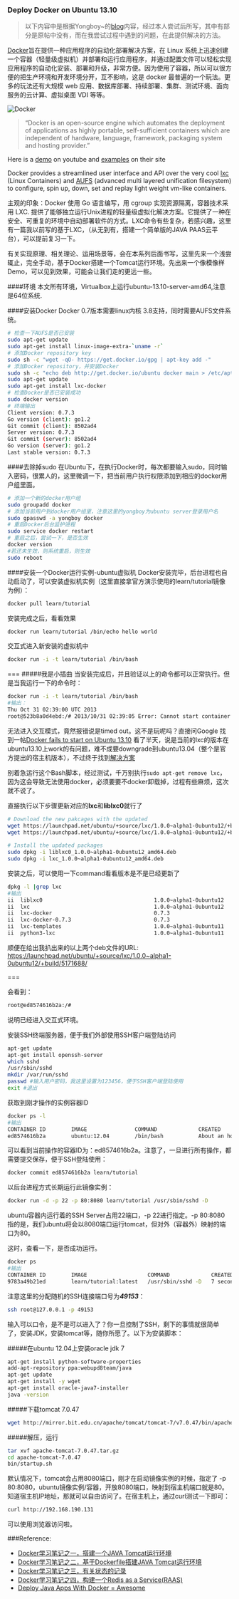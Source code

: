 ### Deploy Docker on Ubuntu 13.10

> 以下内容中是根据Yongboy~的[blog](http://www.blogjava.net/yongboy/)内容，经过本人尝试后所写，其中有部分是原帖中没有，而在我尝试过程中遇到的问题，在此提供解决的方法。

[Docker](http://www.docker.io "Docker website")旨在提供一种应用程序的自动化部署解决方案，在 Linux 系统上迅速创建一个容器（轻量级虚拟机）并部署和运行应用程序，并通过配置文件可以轻松实现应用程序的自动化安装、部署和升级，非常方便。因为使用了容器，所以可以很方便的把生产环境和开发环境分开，互不影响，这是 docker 最普遍的一个玩法。更多的玩法还有大规模 web 应用、数据库部署、持续部署、集群、测试环境、面向服务的云计算、虚拟桌面 VDI 等等。

![Docker](http://atlassian.wpengine.netdna-cdn.com/wp-content/uploads/docker-logo.png "Docker logo")


> “Docker is an open-source engine which automates the deployment of applications as highly portable, self-sufficient containers which are independent of hardware, language, framework, packaging system and hosting provider.”

Here is a [demo](http://www.youtube.com/watch?v=wW9CAH9nSLs) on youtube and [examples](http://docs.docker.io/en/latest/examples/hello_world.html) on their site

Docker provides a streamlined user interface and API over the very cool [lxc](http://lxc.sourceforge.net/ "Linux Containers") (Linux Containers) and [AUFS](http://en.wikipedia.org/wiki/Aufs) (advanced multi layered unification filesystem) to configure, spin up, down, set and replay light weight vm-like containers.

主观的印象：Docker 使用 Go 语言编写，用 cgroup 实现资源隔离，容器技术采用 LXC. 提供了能够独立运行Unix进程的轻量级虚拟化解决方案。它提供了一种在安全、可重复的环境中自动部署软件的方式。LXC命令有些复杂，若感兴趣，这里有一篇我以前写的基于LXC，（从无到有，搭建一个简单版的JAVA PAAS云平台），可以提前复习一下。

有关实现原理、相关理论、运用场景等，会在本系列后面书写，这里先来一个浅尝辄止，完全手动，基于Docker搭建一个Tomcat运行环境。先出来一个像模像样Demo，可以见到效果，可能会让我们走的更远一些。

####环境
本文所有环境，Virtualbox上运行ubuntu-13.10-server-amd64,注意是64位系统.

####安装Docker
Docker 0.7版本需要linux内核 3.8支持，同时需要AUFS文件系统。

```bash
# 检查一下AUFS是否已安装
sudo apt-get update
sudo apt-get install linux-image-extra-`uname -r`
# 添加Docker repository key
sudo sh -c "wget -qO- https://get.docker.io/gpg | apt-key add -" 
# 添加Docker repository，并安装Docker
sudo sh -c "echo deb http://get.docker.io/ubuntu docker main > /etc/apt/sources.list.d/docker.list"
sudo apt-get update
sudo apt-get install lxc-docker
# 检查Docker是否已安装成功
sudo docker version
# 终端输出
Client version: 0.7.3
Go version (client): go1.2
Git commit (client): 8502ad4
Server version: 0.7.3
Git commit (server): 8502ad4
Go version (server): go1.2
Last stable version: 0.7.3
```

####去除掉sudo
在Ubuntu下，在执行Docker时，每次都要输入sudo，同时输入密码，很累人的，这里微调一下，把当前用户执行权限添加到相应的docker用户组里面。

```bash
# 添加一个新的docker用户组
sudo groupadd docker
# 添加当前用户到docker用户组里，注意这里的yongboy为ubuntu server登录用户名
sudo gpasswd -a yongboy docker
# 重启Docker后台监护进程
sudo service docker restart
# 重启之后，尝试一下，是否生效
docker version
#若还未生效，则系统重启，则生效
sudo reboot
```

####安装一个Docker运行实例-ubuntu虚拟机
Docker安装完毕，后台进程也自动启动了，可以安装虚拟机实例（这里直接拿官方演示使用的learn/tutorial镜像为例）：
```bash
docker pull learn/tutorial
```
安装完成之后，看看效果
```bash
docker run learn/tutorial /bin/echo hello world
```
交互式进入新安装的虚拟机中
```bash
docker run -i -t learn/tutorial /bin/bash
```

===
#####我是小插曲
当安装完成后，并且验证以上的命令都可以正常执行。但是当我运行一下的命令时：
```bash
docker run -i -t learn/tutorial /bin/bash
#输出：
Thu Oct 31 02:39:00 UTC 2013
root@523b8a0d4ebd:/# 2013/10/31 02:39:05 Error: Cannot start container 523b8a0d4ebd: The container failed to start due to timed out.
```
无法进入交互模式，竟然报错说是timed out。这不是玩呢吗？直接问Google
找到一帖[Docker fails to start on Ubuntu 13.10](https://github.com/dotcloud/docker/issues/2476)
看了半天，说是当前的lxc的版本在ubuntu13.10上work的有问题，难不成要downgrade到ubuntu13.04（整个是官方提出的宿主机版本），不过终于找到[解决方案](https://gist.github.com/crosbymichael/7255065 "upgrade-lxc.sh")

别着急运行这个Bash脚本，经过测试，千万别执行`sudo apt-get remove lxc`，因为这会导致无法使用docker，必须要要不docker卸载掉，过程有些麻烦，这次就不说了。

直接执行以下步骤更新对应的**lxc**和**liblxc0**就行了
```bash
# Download the new pakcages with the updated
wget https://launchpad.net/ubuntu/+source/lxc/1.0.0~alpha1-0ubuntu12/+build/5171688/+files/lxc_1.0.0~alpha1-0ubuntu12_amd64.deb
wget https://launchpad.net/ubuntu/+source/lxc/1.0.0~alpha1-0ubuntu12/+build/5171688/+files/liblxc0_1.0.0~alpha1-0ubuntu12_amd64.deb
 
# Install the updated packages
sudo dpkg -i liblxc0_1.0.0~alpha1-0ubuntu12_amd64.deb
sudo dpkg -i lxc_1.0.0~alpha1-0ubuntu12_amd64.deb
```
安装之后，可以使用一下command看看版本是不是已经更新了
```bash
dpkg -l |grep lxc
#输出
ii  liblxc0                                   1.0.0~alpha1-0ubuntu12                  amd64        Linux Containers userspace tools (library)
ii  lxc                                       1.0.0~alpha1-0ubuntu12                  amd64        Linux Containers userspace tools
ii  lxc-docker                                0.7.3                                   amd64        Linux container runtime
ii  lxc-docker-0.7.3                          0.7.3                                   amd64        Linux container runtime
ii  lxc-templates                             1.0.0~alpha1-0ubuntu11                  all          Linux Containers userspace tools (templates)
ii  python3-lxc                               1.0.0~alpha1-0ubuntu11                  amd64        Linux Containers userspace tools (Python 3.x bindings)

```
顺便在给出我扒出来的以上两个deb文件的URL: https://launchpad.net/ubuntu/+source/lxc/1.0.0~alpha1-0ubuntu12/+build/5171688/

===


会看到：
```bash
root@ed8574616b2a:/# 
```
说明已经进入交互式环境。

安装SSH终端服务器，便于我们外部使用SSH客户端登陆访问
```bash
apt-get update
apt-get install openssh-server
which sshd
/usr/sbin/sshd
mkdir /var/run/sshd
passwd #输入用户密码，我这里设置为123456，便于SSH客户端登陆使用
exit #退出
```
获取到刚才操作的实例容器ID
```bash
docker ps -l
#输出
CONTAINER ID        IMAGE               COMMAND             CREATED             STATUS              PORTS               NAMES
ed8574616b2a        ubuntu:12.04        /bin/bash           About an hour ago   Exit 0                                  elegant_fermi 
```
可以看到当前操作的容器ID为：ed8574616b2a。注意了，一旦进行所有操作，都需要提交保存，便于SSH登陆使用：
```bash
docker commit ed8574616b2a learn/tutorial
```
以后台进程方式长期运行此镜像实例：
```bash
docker run -d -p 22 -p 80:8080 learn/tutorial /usr/sbin/sshd -D
```
ubuntu容器内运行着的SSH Server占用22端口，-p 22进行指定。-p 80:8080 指的是，我们ubuntu将会以8080端口运行tomcat，但对外（容器外）映射的端口为80。

这时，查看一下，是否成功运行。
```bash
docker ps
#输出
CONTAINER ID        IMAGE                   COMMAND             CREATED             STATUS              PORTS                                         NAMES
9783a49b21ed        learn/tutorial:latest   /usr/sbin/sshd -D   7 seconds ago       Up 6 seconds        0.0.0.0:49153->22/tcp, 0.0.0.0:80->8080/tcp   high_albattani 
```
注意这里的分配随机的SSH连接端口号为***49153***：
```bash
ssh root@127.0.0.1 -p 49153
```
输入可以口令，是不是可以进入了？你一旦控制了SSH，剩下的事情就很简单了，安装JDK，安装tomcat等，随你所愿了。以下为安装脚本：

#####在ubuntu 12.04上安装oracle jdk 7
```bash
apt-get install python-software-properties
add-apt-repository ppa:webupd8team/java
apt-get update
apt-get install -y wget
apt-get install oracle-java7-installer
java -version
```
#####下载tomcat 7.0.47
```bash
wget http://mirror.bit.edu.cn/apache/tomcat/tomcat-7/v7.0.47/bin/apache-tomcat-7.0.47.tar.gz
```
#####解压，运行
```bash
tar xvf apache-tomcat-7.0.47.tar.gz
cd apache-tomcat-7.0.47
bin/startup.sh
```
默认情况下，tomcat会占用8080端口，刚才在启动镜像实例的时候，指定了 -p 80:8080，ubuntu镜像实例/容器，开放8080端口，映射到宿主机端口就是80。知道宿主机IP地址，那就可以自由访问了。在宿主机上，通过curl测试一下即可：
```bash
curl http://192.168.190.131
```
可以使用浏览器访问啦。



###Reference:
+ [Docker学习笔记之一，搭建一个JAVA Tomcat运行环境](http://www.blogjava.net/yongboy/archive/2013/12/12/407498.html)
+ [Docker学习笔记之二，基于Dockerfile搭建JAVA Tomcat运行环境](http://www.blogjava.net/yongboy/archive/2013/12/16/407643.html)
+ [Docker学习笔记之三，有关状态的记录](http://www.blogjava.net/yongboy/archive/2013/12/29/408173.html)
+ [Docker学习笔记之四，构建一个Redis as a Service(RAAS)](http://www.blogjava.net/yongboy/archive/2013/12/31/408297.html)
+ [Deploy Java Apps With Docker = Awesome](http://blogs.atlassian.com/2013/06/deploy-java-apps-with-docker-awesome/)


